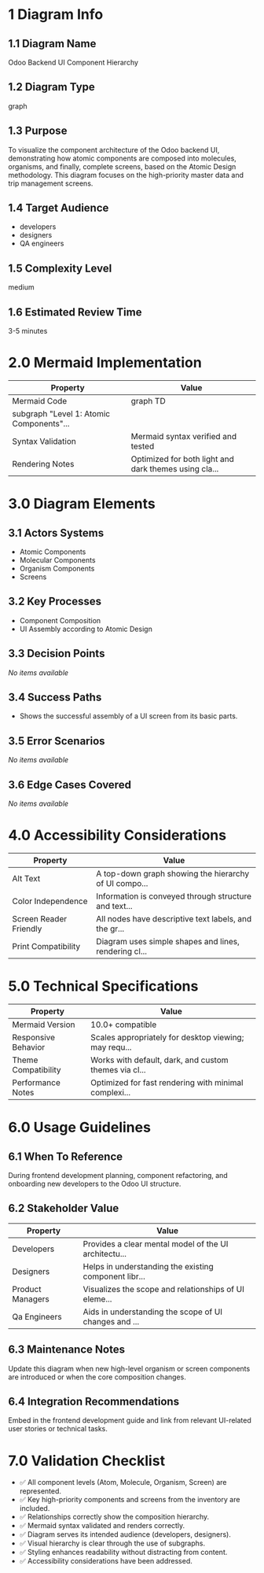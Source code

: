 # 1 Diagram Info

## 1.1 Diagram Name

Odoo Backend UI Component Hierarchy

## 1.2 Diagram Type

graph

## 1.3 Purpose

To visualize the component architecture of the Odoo backend UI, demonstrating how atomic components are composed into molecules, organisms, and finally, complete screens, based on the Atomic Design methodology. This diagram focuses on the high-priority master data and trip management screens.

## 1.4 Target Audience

- developers
- designers
- QA engineers

## 1.5 Complexity Level

medium

## 1.6 Estimated Review Time

3-5 minutes

# 2.0 Mermaid Implementation

| Property | Value |
|----------|-------|
| Mermaid Code | graph TD
    subgraph "Level 1: Atomic Components"... |
| Syntax Validation | Mermaid syntax verified and tested |
| Rendering Notes | Optimized for both light and dark themes using cla... |

# 3.0 Diagram Elements

## 3.1 Actors Systems

- Atomic Components
- Molecular Components
- Organism Components
- Screens

## 3.2 Key Processes

- Component Composition
- UI Assembly according to Atomic Design

## 3.3 Decision Points

*No items available*

## 3.4 Success Paths

- Shows the successful assembly of a UI screen from its basic parts.

## 3.5 Error Scenarios

*No items available*

## 3.6 Edge Cases Covered

*No items available*

# 4.0 Accessibility Considerations

| Property | Value |
|----------|-------|
| Alt Text | A top-down graph showing the hierarchy of UI compo... |
| Color Independence | Information is conveyed through structure and text... |
| Screen Reader Friendly | All nodes have descriptive text labels, and the gr... |
| Print Compatibility | Diagram uses simple shapes and lines, rendering cl... |

# 5.0 Technical Specifications

| Property | Value |
|----------|-------|
| Mermaid Version | 10.0+ compatible |
| Responsive Behavior | Scales appropriately for desktop viewing; may requ... |
| Theme Compatibility | Works with default, dark, and custom themes via cl... |
| Performance Notes | Optimized for fast rendering with minimal complexi... |

# 6.0 Usage Guidelines

## 6.1 When To Reference

During frontend development planning, component refactoring, and onboarding new developers to the Odoo UI structure.

## 6.2 Stakeholder Value

| Property | Value |
|----------|-------|
| Developers | Provides a clear mental model of the UI architectu... |
| Designers | Helps in understanding the existing component libr... |
| Product Managers | Visualizes the scope and relationships of UI eleme... |
| Qa Engineers | Aids in understanding the scope of UI changes and ... |

## 6.3 Maintenance Notes

Update this diagram when new high-level organism or screen components are introduced or when the core composition changes.

## 6.4 Integration Recommendations

Embed in the frontend development guide and link from relevant UI-related user stories or technical tasks.

# 7.0 Validation Checklist

- ✅ All component levels (Atom, Molecule, Organism, Screen) are represented.
- ✅ Key high-priority components and screens from the inventory are included.
- ✅ Relationships correctly show the composition hierarchy.
- ✅ Mermaid syntax validated and renders correctly.
- ✅ Diagram serves its intended audience (developers, designers).
- ✅ Visual hierarchy is clear through the use of subgraphs.
- ✅ Styling enhances readability without distracting from content.
- ✅ Accessibility considerations have been addressed.

